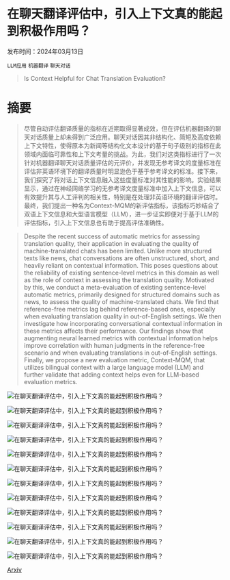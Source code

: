 # 在聊天翻译评估中，引入上下文真的能起到积极作用吗？

发布时间：2024年03月13日

`LLM应用` `机器翻译` `聊天对话`

> Is Context Helpful for Chat Translation Evaluation?

# 摘要

> 尽管自动评估翻译质量的指标在近期取得显著成效，但在评估机器翻译的聊天对话质量上却未得到广泛应用。聊天对话因其非结构化、简短及高度依赖上下文特性，使得原本为新闻等结构化文本设计的基于句子级别的指标在此领域内面临可靠性和上下文考量的挑战。为此，我们对这类指标进行了一次针对机器翻译聊天对话质量评估的元评价，并发现无参考译文的度量标准在评估非英语环境下的翻译质量时明显逊色于基于参考译文的标准。接下来，我们探究了将对话上下文信息融入这些度量标准对其性能的影响。实验结果显示，通过在神经网络学习的无参考译文度量标准中加入上下文信息，可以有效提升其与人工评判的相关性，特别是在处理非英语环境的翻译评估时。最终，我们提出一种名为Context-MQM的新评估指标，该指标巧妙结合了双语上下文信息和大型语言模型（LLM），进一步证实即便对于基于LLM的评估指标，引入上下文信息也有助于提高评估准确性。

> Despite the recent success of automatic metrics for assessing translation quality, their application in evaluating the quality of machine-translated chats has been limited. Unlike more structured texts like news, chat conversations are often unstructured, short, and heavily reliant on contextual information. This poses questions about the reliability of existing sentence-level metrics in this domain as well as the role of context in assessing the translation quality. Motivated by this, we conduct a meta-evaluation of existing sentence-level automatic metrics, primarily designed for structured domains such as news, to assess the quality of machine-translated chats. We find that reference-free metrics lag behind reference-based ones, especially when evaluating translation quality in out-of-English settings. We then investigate how incorporating conversational contextual information in these metrics affects their performance. Our findings show that augmenting neural learned metrics with contextual information helps improve correlation with human judgments in the reference-free scenario and when evaluating translations in out-of-English settings. Finally, we propose a new evaluation metric, Context-MQM, that utilizes bilingual context with a large language model (LLM) and further validate that adding context helps even for LLM-based evaluation metrics.

![在聊天翻译评估中，引入上下文真的能起到积极作用吗？](../../../paper_images/2403.08314/bilingual_chat.png)

![在聊天翻译评估中，引入上下文真的能起到积极作用吗？](../../../paper_images/2403.08314/len_dist.png)

![在聊天翻译评估中，引入上下文真的能起到积极作用吗？](../../../paper_images/2403.08314/error_dist_news_conv.png)

![在聊天翻译评估中，引入上下文真的能起到积极作用吗？](../../../paper_images/2403.08314/x1.png)

![在聊天翻译评估中，引入上下文真的能起到积极作用吗？](../../../paper_images/2403.08314/agent_context_google_new.png)

![在聊天翻译评估中，引入上下文真的能起到积极作用吗？](../../../paper_images/2403.08314/agent_bin_0_20.png)

![在聊天翻译评估中，引入上下文真的能起到积极作用吗？](../../../paper_images/2403.08314/agent_bin_20_50.png)

![在聊天翻译评估中，引入上下文真的能起到积极作用吗？](../../../paper_images/2403.08314/agent_bin_50_100.png)

![在聊天翻译评估中，引入上下文真的能起到积极作用吗？](../../../paper_images/2403.08314/agent_bin_100_150.png)

![在聊天翻译评估中，引入上下文真的能起到积极作用吗？](../../../paper_images/2403.08314/error_types_google.png)

![在聊天翻译评估中，引入上下文真的能起到积极作用吗？](../../../paper_images/2403.08314/error_severity_google.png)

![在聊天翻译评估中，引入上下文真的能起到积极作用吗？](../../../paper_images/2403.08314/en_de_ls20.png)

[Arxiv](https://arxiv.org/abs/2403.08314)